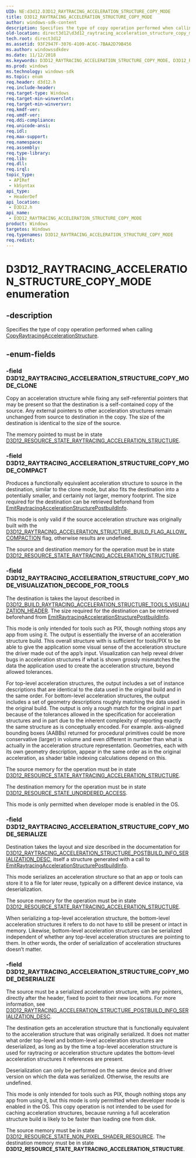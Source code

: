 ```yaml
---
UID: NE:d3d12.D3D12_RAYTRACING_ACCELERATION_STRUCTURE_COPY_MODE
title: D3D12_RAYTRACING_ACCELERATION_STRUCTURE_COPY_MODE
author: windows-sdk-content
description: Specifies the type of copy operation performed when calling CopyRaytracingAccelerationStructure.
old-location: direct3d12\d3d12_raytracing_acceleration_structure_copy_mode.htm
tech.root: direct3d12
ms.assetid: 93F2947F-3076-4109-AC6C-7BAA2D79B456
ms.author: windowssdkdev
ms.date: 11/12/2018
ms.keywords: D3D12_RAYTRACING_ACCELERATION_STRUCTURE_COPY_MODE, D3D12_RAYTRACING_ACCELERATION_STRUCTURE_COPY_MODE enumeration, D3D12_RAYTRACING_ACCELERATION_STRUCTURE_COPY_MODE_CLONE, D3D12_RAYTRACING_ACCELERATION_STRUCTURE_COPY_MODE_COMPACT, D3D12_RAYTRACING_ACCELERATION_STRUCTURE_COPY_MODE_DESERIALIZE, D3D12_RAYTRACING_ACCELERATION_STRUCTURE_COPY_MODE_SERIALIZE, D3D12_RAYTRACING_ACCELERATION_STRUCTURE_COPY_MODE_VISUALIZATION_DECODE_FOR_TOOLS, d3d12/D3D12_RAYTRACING_ACCELERATION_STRUCTURE_COPY_MODE, d3d12/D3D12_RAYTRACING_ACCELERATION_STRUCTURE_COPY_MODE_CLONE, d3d12/D3D12_RAYTRACING_ACCELERATION_STRUCTURE_COPY_MODE_COMPACT, d3d12/D3D12_RAYTRACING_ACCELERATION_STRUCTURE_COPY_MODE_DESERIALIZE, d3d12/D3D12_RAYTRACING_ACCELERATION_STRUCTURE_COPY_MODE_SERIALIZE, d3d12/D3D12_RAYTRACING_ACCELERATION_STRUCTURE_COPY_MODE_VISUALIZATION_DECODE_FOR_TOOLS, direct3d12.d3d12_raytracing_acceleration_structure_copy_mode
ms.prod: windows
ms.technology: windows-sdk
ms.topic: enum
req.header: d3d12.h
req.include-header: 
req.target-type: Windows
req.target-min-winverclnt: 
req.target-min-winversvr: 
req.kmdf-ver: 
req.umdf-ver: 
req.ddi-compliance: 
req.unicode-ansi: 
req.idl: 
req.max-support: 
req.namespace: 
req.assembly: 
req.type-library: 
req.lib: 
req.dll: 
req.irql: 
topic_type:
 - APIRef
 - kbSyntax
api_type:
 - HeaderDef
api_location:
 - D3D12.h
api_name:
 - D3D12_RAYTRACING_ACCELERATION_STRUCTURE_COPY_MODE
product: Windows
targetos: Windows
req.typenames: D3D12_RAYTRACING_ACCELERATION_STRUCTURE_COPY_MODE
req.redist: 
---
```


# D3D12_RAYTRACING_ACCELERATION_STRUCTURE_COPY_MODE enumeration


## -description


Specifies the type of copy operation performed when calling <a href="http://docs.microsoft.com/windows/desktop/api/d3d12/nf-d3d12-id3d12graphicscommandlist4-copyraytracingaccelerationstructure">CopyRaytracingAccelerationStructure</a>.


## -enum-fields




### -field D3D12_RAYTRACING_ACCELERATION_STRUCTURE_COPY_MODE_CLONE

Copy an acceleration structure while fixing any self-referential pointers that may be present so that the destination is a self-contained copy of the source.  Any external pointers to other acceleration structures remain unchanged from source to destination in the copy.  The size of the destination is identical to the size of the source.

The memory pointed to must be in state <a href="https://msdn.microsoft.com/AB14DE3E-97EA-47BE-8917-805B9651ED3A">D3D12_RESOURCE_STATE_RAYTRACING_ACCELERATION_STRUCTURE</a>. 


### -field D3D12_RAYTRACING_ACCELERATION_STRUCTURE_COPY_MODE_COMPACT

Produces a functionally equivalent acceleration structure to source in the destination, similar to the clone mode, but also fits the destination into a potentially smaller, and certainly not larger, memory footprint.  The size required for the destination can be retrieved beforehand from <a href="http://docs.microsoft.com/windows/desktop/api/d3d12/nf-d3d12-id3d12graphicscommandlist4-emitraytracingaccelerationstructurepostbuildinfo">EmitRaytracingAccelerationStructurePostbuildInfo</a>.

This mode is only valid if the source acceleration structure was originally built with the <a href="http://docs.microsoft.com/windows/desktop/api/d3d12/ne-d3d12-d3d12_raytracing_acceleration_structure_build_flags">D3D12_RAYTRACING_ACCELERATION_STRUCTURE_BUILD_FLAG_ALLOW_COMPACTION</a>  flag, otherwise results are undefined.

The source and destination memory for the operation must be in state <a href="https://msdn.microsoft.com/AB14DE3E-97EA-47BE-8917-805B9651ED3A">D3D12_RESOURCE_STATE_RAYTRACING_ACCELERATION_STRUCTURE</a>. 


### -field D3D12_RAYTRACING_ACCELERATION_STRUCTURE_COPY_MODE_VISUALIZATION_DECODE_FOR_TOOLS

The destination is takes  the layout described in <a href="http://docs.microsoft.com/windows/desktop/api/d3d12/ns-d3d12-d3d12_build_raytracing_acceleration_structure_tools_visualization_header">D3D12_BUILD_RAYTRACING_ACCELERATION_STRUCTURE_TOOLS_VISUALIZATION_HEADER</a>.  The size required for the destination can be retrieved beforehand from <a href="http://docs.microsoft.com/windows/desktop/api/d3d12/nf-d3d12-id3d12graphicscommandlist4-emitraytracingaccelerationstructurepostbuildinfo">EmitRaytracingAccelerationStructurePostbuildInfo</a>.

This mode is only intended for tools such as PIX, though nothing stops any app from using it.  The output is essentially the inverse of an acceleration structure build.  This overall structure with is sufficient for tools/PIX to be able to give the application some visual sense of the acceleration structure the driver made out of the app’s input.  Visualization can help reveal driver bugs in acceleration structures if what is shown grossly mismatches the data the application used to create the acceleration structure, beyond allowed tolerances.

For top-level acceleration structures, the output includes a set of instance descriptions that are identical to the data used in the original build and in the same order.  For bottom-level acceleration structures, the output includes a set of geometry descriptions roughly matching the data used in the original build.  The output is only a rough match for the original in part because of the tolerances allowed in the specification for acceleration structures and in part due to the inherent complexity of reporting exactly the same structure as is conceptually encoded.  For example. axis-aligned bounding boxes (AABBs) returned for procedural primitives could be more conservative (larger) in volume and even different in number than what is actually in the acceleration structure representation.  Geometries, each with its own geometry description, appear in the same order as in the original acceleration, as shader table indexing calculations depend on this.

The source memory for the operation must be in state <a href="https://msdn.microsoft.com/AB14DE3E-97EA-47BE-8917-805B9651ED3A">D3D12_RESOURCE_STATE_RAYTRACING_ACCELERATION_STRUCTURE</a>. 

The destination memory for the operation must be in state <a href="https://msdn.microsoft.com/AB14DE3E-97EA-47BE-8917-805B9651ED3A">D3D12_RESOURCE_STATE_UNORDERED_ACCESS</a>. 

This mode is only permitted when developer mode is enabled in the OS.   


### -field D3D12_RAYTRACING_ACCELERATION_STRUCTURE_COPY_MODE_SERIALIZE

Destination takes the layout and size described in the documentation for <a href="http://docs.microsoft.com/windows/desktop/api/d3d12/ns-d3d12-d3d12_raytracing_acceleration_structure_postbuild_info_serialization_desc">D3D12_RAYTRACING_ACCELERATION_STRUCTURE_POSTBUILD_INFO_SERIALIZATION_DESC</a>, itself a structure generated with a call to <a href="http://docs.microsoft.com/windows/desktop/api/d3d12/nf-d3d12-id3d12graphicscommandlist4-emitraytracingaccelerationstructurepostbuildinfo">EmitRaytracingAccelerationStructurePostbuildInfo</a>. 

This mode serializes an acceleration structure so that an app or tools can store it to a file for later reuse, typically on a different device instance, via deserialization.

The source memory for the operation must be in state <a href="https://msdn.microsoft.com/AB14DE3E-97EA-47BE-8917-805B9651ED3A">D3D12_RESOURCE_STATE_RAYTRACING_ACCELERATION_STRUCTURE</a>. 

When serializing a top-level acceleration structure, the bottom-level acceleration structures it refers to do not have to still be present or intact in memory.  Likewise, bottom-level acceleration structures can be serialized independent of whether any top-level acceleration structures are pointing to them.  In other words, the order of serialization of acceleration structures doesn’t matter. 


### -field D3D12_RAYTRACING_ACCELERATION_STRUCTURE_COPY_MODE_DESERIALIZE

The source must be a serialized acceleration structure, with any pointers, directly after the header, fixed to point to their new locations. For more information, see  <a href="http://docs.microsoft.com/windows/desktop/api/d3d12/ns-d3d12-d3d12_raytracing_acceleration_structure_postbuild_info_serialization_desc">D3D12_RAYTRACING_ACCELERATION_STRUCTURE_POSTBUILD_INFO_SERIALIZATION_DESC</a>.

The destination gets an acceleration structure that is functionally equivalent to the acceleration structure that was originally serialized.  It does not matter what order top-level and bottom-level acceleration structures are deserialized, as long as by the time a top-level acceleration structure is used for raytracing or acceleration structure updates the bottom-level acceleration structures it references are present.

Deserialization can only be performed on the same device and driver version on which the data was serialized. Otherwise, the results are undefined.  

This mode is only intended for tools such as PIX, though nothing stops any app from using it, but this mode is only permitted when developer mode is enabled in the OS.   This copy operation is not intended to be used for caching acceleration structures, because running a full acceleration structure build is likely to be faster than loading one from disk.  

The source memory must be in state <a href="https://msdn.microsoft.com/AB14DE3E-97EA-47BE-8917-805B9651ED3A">D3D12_RESOURCE_STATE_NON_PIXEL_SHADER_RESOURCE</a>. The destination memory must be in state <b>D3D12_RESOURCE_STATE_RAYTRACING_ACCELERATION_STRUCTURE</b>.

